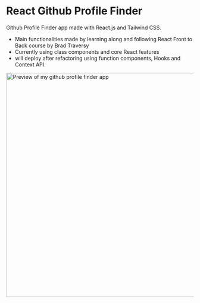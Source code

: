 # React Github Profile Finder

Github Profile Finder app made with React.js and Tailwind CSS.
- Main functionalities made by learning along and following React Front to Back course by Brad Traversy
- Currently using class components and core React features
- will deploy after refactoring using function components, Hooks and Context API.

<a href="https://kamilrusniak.com"><img width='600px' src="https://i.imgur.com/lY4psRr.png" alt="Preview of my github profile finder app" /></a>

